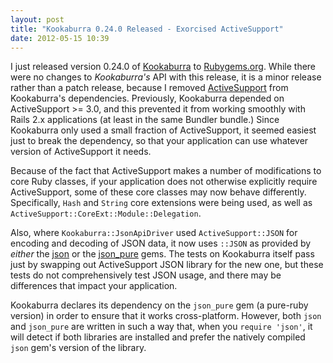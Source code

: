 ```yaml
---
layout: post
title: "Kookaburra 0.24.0 Released - Exorcised ActiveSupport"
date: 2012-05-15 10:39
---
```


I just released version 0.24.0 of [Kookaburra][K] to
[Rubygems.org][RGO]. While there were no changes to *Kookaburra's* API
with this release, it is a minor release rather than a patch release,
because I removed [ActiveSupport][AS] from Kookaburra's dependencies.
Previously, Kookaburra depended on ActiveSupport >= 3.0, and this
prevented it from working smoothly with Rails 2.x applications (at least
in the same Bundler bundle.) Since Kookaburra only used a small fraction
of ActiveSupport, it seemed easiest just to break the dependency, so
that your application can use whatever version of ActiveSupport it
needs.

Because of the fact that ActiveSupport makes a number of modifications
to core Ruby classes, if your application does not otherwise explicitly
require ActiveSupport, some of these core classes may now behave
differently. Specifically, `Hash` and `String` core extensions were
being used, as well as `ActiveSupport::CoreExt::Module::Delegation`.

Also, where `Kookaburra::JsonApiDriver` used `ActiveSupport::JSON` for
encoding and decoding of JSON data, it now uses `::JSON` as provided by
*either* the [json][json] or the [json_pure][json_pure] gems. The tests
on Kookaburra itself pass just by swapping out ActiveSupport JSON
library for the new one, but these tests do not comprehensively test
JSON usage, and there may be differences that impact your application.

Kookaburra declares its dependency on the `json_pure` gem (a pure-ruby
version) in order to ensure that it works cross-platform. However, both
`json` and `json_pure` are written in such a way that, when you `require
'json'`, it will detect if both libraries are installed and prefer the
natively compiled `json` gem's version of the library.

[K]: http://github.com/jwilger/kookaburra
[RGO]: http://rubygems.org/gems/kookaburra/versions/0.24.0
[AS]: http://rubydoc.info/gems/activesupport/3.0.0/frames "ActiveSupport 3.0.0 API Documentation"
[json]: http://rubygems.org/gems/json "json | RubyGems.org"
[json_pure]: http://rubygems.org/gems/json_pure "json_pure | RubyGems.org"
